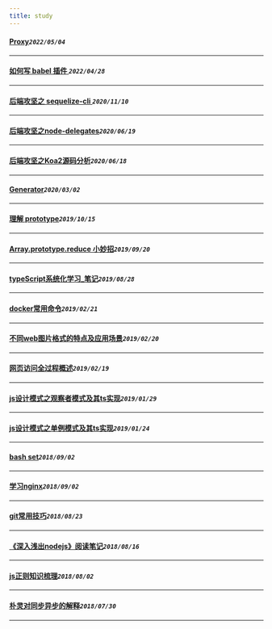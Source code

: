 ```yaml
---
title: study
---
```

 #### [Proxy](/blog/20220504_proxy.md)_`2022/05/04`_
*****
 #### [如何写 babel 插件  ](/blog/20220428_babel.md)_`2022/04/28`_
*****
 #### [后端攻坚之 sequelize-cli   ](/blog/20201110_sequelize_cli.md)_`2020/11/10`_
*****
 #### [后端攻坚之node-delegates](/blog/20200619_delegatesJs.md)_`2020/06/19`_
*****
 #### [后端攻坚之Koa2源码分析](/blog/20200618_koa_advantage.md)_`2020/06/18`_
*****
 #### [Generator](/blog/20200302_generate.md)_`2020/03/02`_
*****
 #### [理解 prototype](/blog/20191015_prototype.md)_`2019/10/15`_
*****
 #### [Array.prototype.reduce 小妙招](/blog/20190920_js_reduce.md)_`2019/09/20`_
*****
 #### [typeScript系统化学习_笔记](/blog/20190828_ts_note.md)_`2019/08/28`_
*****
 #### [docker常用命令](/blog/20190221_docker.md)_`2019/02/21`_
*****
 #### [不同web图片格式的特点及应用场景](/blog/20190220_imgOptimize.md)_`2019/02/20`_
*****
 #### [网页访问全过程概述](/blog/20190219_happenInBrowser.md)_`2019/02/19`_
*****
 #### [js设计模式之观察者模式及其ts实现](/blog/20190129_jsPatterns_observed.md)_`2019/01/29`_
*****
 #### [js设计模式之单例模式及其ts实现](/blog/20190124_jsPatterns_single.md)_`2019/01/24`_
*****
 #### [bash set](/blog/20180902_bashset.md)_`2018/09/02`_
*****
 #### [学习nginx](/blog/20180902_nginxNote.md)_`2018/09/02`_
*****
 #### [git常用技巧](/blog/20180823_gitSkill.md)_`2018/08/23`_
*****
 #### [《深入浅出nodejs》阅读笔记](/blog/20180816_nodejsStudyNote.md)_`2018/08/16`_
*****
 #### [js正则知识梳理](/blog/20180802_regExpCombing.md)_`2018/08/02`_
*****
 #### [朴灵对同步异步的解释](/blog/20180730_jsRunRule.md)_`2018/07/30`_
*****